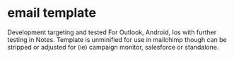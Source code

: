 # email template

Development targeting and tested For Outlook, Android, Ios with further testing in Notes. Template is unminified for use in mailchimp though can be stripped or adjusted for (ie) campaign monitor, salesforce or standalone.
